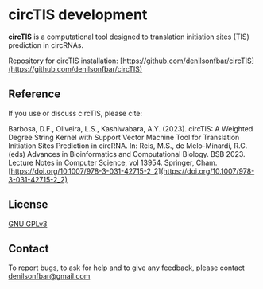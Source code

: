 circTIS development
===================
**circTIS** is a computational tool designed to translation initiation sites (TIS) prediction in circRNAs.

Repository for circTIS installation: [https://github.com/denilsonfbar/circTIS](https://github.com/denilsonfbar/circTIS)


## Reference

If you use or discuss circTIS, please cite:

Barbosa, D.F., Oliveira, L.S., Kashiwabara, A.Y. (2023). circTIS: A Weighted Degree String Kernel with Support Vector Machine Tool for Translation Initiation Sites Prediction in circRNA. In: Reis, M.S., de Melo-Minardi, R.C. (eds) Advances in Bioinformatics and Computational Biology. BSB 2023. Lecture Notes in Computer Science, vol 13954. Springer, Cham. [https://doi.org/10.1007/978-3-031-42715-2_2](https://doi.org/10.1007/978-3-031-42715-2_2)


## License

[GNU GPLv3](https://www.gnu.org/licenses/gpl-3.0.html)


## Contact

To report bugs, to ask for help and to give any feedback, please contact denilsonfbar@gmail.com
